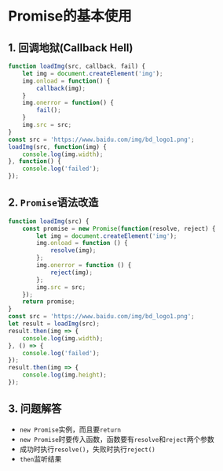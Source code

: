 # Promise的基本使用
## 1. 回调地狱(Callback Hell)
```javascript
function loadImg(src, callback, fail) {
	let img = document.createElement('img');
	img.onload = function() {
	    callback(img);
	}
	img.onerror = function() {
	    fail();
	}
	img.src = src;
}
const src = 'https://www.baidu.com/img/bd_logo1.png';
loadImg(src, function(img) {
	console.log(img.width);
}, function() {
	console.log('failed');
});
```
## 2. `Promise`语法改造
```javascript
function loadImg(src) {
	const promise = new Promise(function(resolve, reject) {
		let img = document.createElement('img');
		img.onload = function () {
			resolve(img);
		};
		img.onerror = function () {
			reject(img);
		};
		img.src = src;
	});
    return promise;
}
const src = 'https://www.baidu.com/img/bd_logo1.png';
let result = loadImg(src);
result.then(img => {
	console.log(img.width);
}, () => {
    console.log('failed');	
});
result.then(img => {
	console.log(img.height);
});
```
## 3. 问题解答
+ `new Promise`实例，而且要`return`
+ `new Promise`时要传入函数，函数要有`resolve`和`reject`两个参数
+ 成功时执行`resolve()`，失败时执行`reject()`
+ `then`监听结果